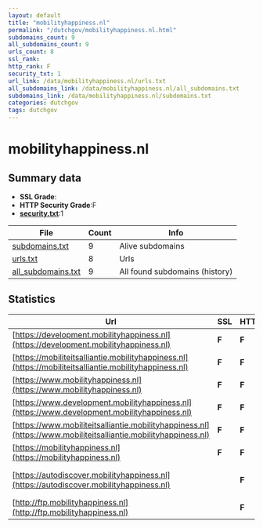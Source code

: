 ```yaml
---
layout: default
title: "mobilityhappiness.nl"
permalink: "/dutchgov/mobilityhappiness.nl.html"
subdomains_count: 9
all_subdomains_count: 9
urls_count: 8
ssl_rank: 
http_rank: F
security_txt: 1
url_link: /data/mobilityhappiness.nl/urls.txt
all_subdomains_link: /data/mobilityhappiness.nl/all_subdomains.txt
subdomains_link: /data/mobilityhappiness.nl/subdomains.txt
categories: dutchgov
tags: dutchgov
---
```



# mobilityhappiness.nl
## Summary data


 - **SSL Grade**:
 - **HTTP Security Grade**:F
 - **[security.txt](https://www.digitaleoverheid.nl/nieuws/standaard-security-txt-nu-verplicht-voor-overheid/)**:1


| File       | Count | Info |
|------------|-------|------|
|[subdomains.txt](/DutchGovScope/data/mobilityhappiness.nl/subdomains.txt)|9|Alive subdomains|
|[urls.txt](/DutchGovScope/data/mobilityhappiness.nl/urls.txt)|8|Urls|
|[all_subdomains.txt](/DutchGovScope/data/mobilityhappiness.nl/all_subdomains.txt)|9|All found subdomains (history)|


## Statistics


| Url | SSL | HTTP | Server | Cookie | HSTS | CORS | CTO | CSP | XFO | XXP | RP |FP| Tech |Title |
|--------|-------|-------|------|------|------|------|------|------|------|------|------|------|------|------|
|[https://development.mobilityhappiness.nl](https://development.mobilityhappiness.nl)| **F**| **F**|nginx| | | | | | | | :white_check_mark: | |Nginx||
|[https://mobiliteitsalliantie.mobilityhappiness.nl](https://mobiliteitsalliantie.mobilityhappiness.nl)| **F**| **F**|nginx| | | | | | | | :white_check_mark: | |Nginx||
|[https://www.mobilityhappiness.nl](https://www.mobilityhappiness.nl)| **F**| **F**|nginx| | | | | | | | :white_check_mark: | |Nginx||
|[https://www.development.mobilityhappiness.nl](https://www.development.mobilityhappiness.nl)| **F**| **F**|nginx| | | | | | | | :white_check_mark: | |Nginx||
|[https://www.mobiliteitsalliantie.mobilityhappiness.nl](https://www.mobiliteitsalliantie.mobilityhappiness.nl)| **F**| **F**|nginx| | | | | | | | :white_check_mark: | |Nginx||
|[https://mobilityhappiness.nl](https://mobilityhappiness.nl)| **F**| **F**|nginx| | | | | | | | :white_check_mark: | |Nginx||
|[https://autodiscover.mobilityhappiness.nl](https://autodiscover.mobilityhappiness.nl)| | **F**|Apache| | | | | | | | :white_check_mark: | |Apache HTTP Server|Argeweb Webmail...|
|[http://ftp.mobilityhappiness.nl](http://ftp.mobilityhappiness.nl)| | **F**|Varnish| | | | | | | | :white_check_mark: | |Varnish|418 I'm a teapot...|

